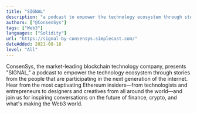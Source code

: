 ```yaml
---
title: "SIGNAL"
description: "a podcast to empower the technology ecosystem through stories from the people that are participating in the next generation of the internet."
authors: ["@ConsenSys"]
tags: ["Web3"]
languages: ["Solidity"]
url: "https://signal-by-consensys.simplecast.com/"
dateAdded: 2021-08-18
level: "All"
---
```


ConsenSys, the market-leading blockchain technology company, presents "SIGNAL," a podcast to empower the technology ecosystem through stories from the people that are participating in the next generation of the internet. Hear from the most captivating Ethereum insiders—from technologists and entrepreneurs to designers and creatives from all around the world—and join us for inspiring conversations on the future of finance, crypto, and what's making the Web3 world.